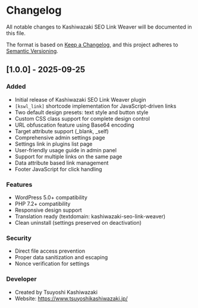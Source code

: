 # Changelog

All notable changes to Kashiwazaki SEO Link Weaver will be documented in this file.

The format is based on [Keep a Changelog](https://keepachangelog.com/en/1.0.0/),
and this project adheres to [Semantic Versioning](https://semver.org/spec/v2.0.0.html).

## [1.0.0] - 2025-09-25

### Added
- Initial release of Kashiwazaki SEO Link Weaver plugin
- `[kswl_link]` shortcode implementation for JavaScript-driven links
- Two default design presets: text style and button style
- Custom CSS class support for complete design control
- URL obfuscation feature using Base64 encoding
- Target attribute support (_blank, _self)
- Comprehensive admin settings page
- Settings link in plugins list page
- User-friendly usage guide in admin panel
- Support for multiple links on the same page
- Data attribute based link management
- Footer JavaScript for click handling

### Features
- WordPress 5.0+ compatibility
- PHP 7.2+ compatibility
- Responsive design support
- Translation ready (textdomain: kashiwazaki-seo-link-weaver)
- Clean uninstall (settings preserved on deactivation)

### Security
- Direct file access prevention
- Proper data sanitization and escaping
- Nonce verification for settings

### Developer
- Created by Tsuyoshi Kashiwazaki
- Website: https://www.tsuyoshikashiwazaki.jp/